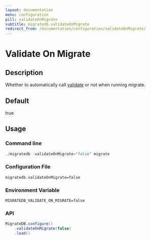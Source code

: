 ```yaml
---
layout: documentation
menu: configuration
pill: validateOnMigrate
subtitle: migratedb.validateOnMigrate
redirect_from: /documentation/configuration/validateOnMigrate/
---
```


# Validate On Migrate

## Description

Whether to automatically call [validate](/migratedb/documentation/command/validate) or not when running migrate.

## Default

true

## Usage

### Command line

```powershell
./migratedb -validateOnMigrate="false" migrate
```

### Configuration File

```properties
migratedb.validateOnMigrate=false
```

### Environment Variable

```properties
MIGRATEDB_VALIDATE_ON_MIGRATE=false
```

### API

```java
MigrateDB.configure()
    .validateOnMigrate(false)
    .load()
```
